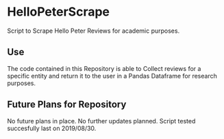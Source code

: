 # HelloPeterScrape
Script to Scrape Hello Peter Reviews for academic purposes.

## Use
The code contained in this Repository is able to Collect reviews for a specific entity
and return it to the user in a Pandas Dataframe for research purposes. 

## Future Plans for Repository
No future plans in place. No further updates planned.
Script tested succesfully last on 2019/08/30.
